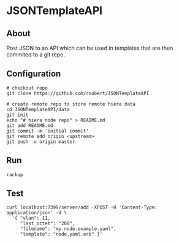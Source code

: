 # JSONTemplateAPI

## About

Post JSON to an API which can be used in templates that are then commited to a git repo.

## Configuration

```
# checkout repo
git clone https://github.com/roobert/JSONTemplateAPI

# create remote repo to store remote hiera data
cd JSONTemplateAPI/data
git init
echo "# hiera node repo" > README.md
git add README.md
git commit -m 'initial commit'
git remote add origin <upstream>
git push -u origin master
```

## Run

```
rackup
```

## Test

```
curl localhost:7399/server/add -XPOST -H 'Content-Type: application/json' -d \
  '{ "vlan": 11,
     "last_octet": "200",
     "filename": "my.node.example.yaml",
     "template": "node.yaml.erb" }'
```
